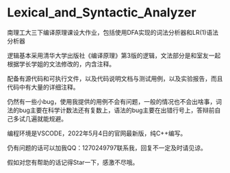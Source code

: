 # Lexical_and_Syntactic_Analyzer
南理工大三下编译原理课设大作业，包括使用DFA实现的词法分析器和LR(1)语法分析器


逻辑基本采用清华大学出版社《编译原理》第3版的逻辑，文法部分是和室友一起根据学长学姐的文法修改的，内含注释。


配备有源代码和可执行文件，以及代码说明文档与测试用例，以及实验报告，而且代码中有大量的详细注释。


仍然有一些小bug，使用我提供的用例不会有问题，一般的情况也不会出啥事，词法的bug主要在科学计数法还有复数上，语法的bug主要在出错行号上，答辩前自己多试几遍就能规避。


编程环境是VSCODE，2022年5月4日的官网最新版，纯C++编写。


仍有问题的话可以加我QQ：1270249797联系我，回复不一定及时请见谅。


假如对您有帮助的话记得Star一下，感激不尽哦。
